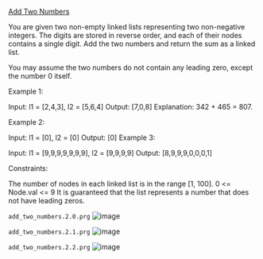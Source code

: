 [Add Two Numbers](https://leetcode.com/problems/add-two-numbers/)

You are given two non-empty linked lists representing two non-negative integers. The digits are stored in reverse order, and each of their nodes contains a single digit. Add the two numbers and return the sum as a linked list.

You may assume the two numbers do not contain any leading zero, except the number 0 itself.

Example 1:

Input: l1 = [2,4,3], l2 = [5,6,4]
Output: [7,0,8]
Explanation: 342 + 465 = 807.

Example 2:

Input: l1 = [0], l2 = [0]
Output: [0]
Example 3:

Input: l1 = [9,9,9,9,9,9,9], l2 = [9,9,9,9]
Output: [8,9,9,9,0,0,0,1]


Constraints:

The number of nodes in each linked list is in the range [1, 100].
0 <= Node.val <= 9
It is guaranteed that the list represents a number that does not have leading zeros.

`add_two_numbers.2.0.prg`
![image](https://github.com/user-attachments/assets/99f84523-0d89-4256-a4e7-c4c00362a484)

`add_two_numbers.2.1.prg`
![image](https://github.com/user-attachments/assets/d5e3629b-7ff9-4f0d-856f-bb41bdd14169)

`add_two_numbers.2.2.prg`
![image](https://github.com/user-attachments/assets/35e4f489-3e41-459a-89e0-2ae4a5fbc6e4)
